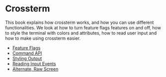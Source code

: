 # Crossterm
This book explains how crossterm works, and how you can use different functionalities. 
We look at how to turn feature flags features on and off, how to style the terminal with colors and attributes, 
how to read user input and how to make using crossterm easier.

- [Feature Flags](feature_flags.md)
- [Command API](command.md)
- [Styling Output](styling.md)
- [Reading Input Events](input.md)
- [Alternate, Raw Screen](screen.md)

